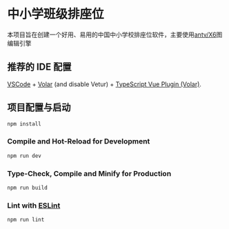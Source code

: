 # 中小学班级排座位

本项目旨在创建一个好用、易用的中国中小学校排座位软件，主要使用[antv/X6](https://github.com/antvis/X6)图编辑引擎

## 推荐的 IDE 配置

[VSCode](https://code.visualstudio.com/) + [Volar](https://marketplace.visualstudio.com/items?itemName=Vue.volar) (and disable Vetur) + [TypeScript Vue Plugin (Volar)](https://marketplace.visualstudio.com/items?itemName=Vue.vscode-typescript-vue-plugin).

## 项目配置与启动

```sh
npm install
```

### Compile and Hot-Reload for Development

```sh
npm run dev
```

### Type-Check, Compile and Minify for Production

```sh
npm run build
```

### Lint with [ESLint](https://eslint.org/)

```sh
npm run lint
```
